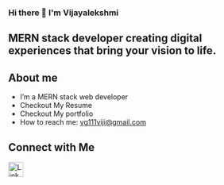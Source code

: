 ### Hi there 👋 I'm Vijayalekshmi
## MERN stack developer creating digital experiences that bring your vision to life.

## About me


-  I’m a MERN stack web developer
-  Checkout My Resume
-  Checkout My portfolio
-  How to reach me: vg111viji@gmail.com

## Connect with Me

<a href="https://www.linkedin.com/in/yourprofile">
    <img src="https://upload.wikimedia.org/wikipedia/commons/c/ca/LinkedIn_logo_initials.png" alt="LinkedIn" width="30" height="30">
</a>



